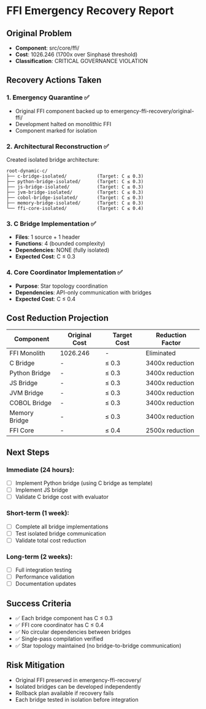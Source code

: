 # FFI Emergency Recovery Report

## Original Problem
- **Component**: src/core/ffi/
- **Cost**: 1026.246 (1700x over Sinphasé threshold)
- **Classification**: CRITICAL GOVERNANCE VIOLATION

## Recovery Actions Taken

### 1. Emergency Quarantine ✅
- Original FFI component backed up to emergency-ffi-recovery/original-ffi/
- Development halted on monolithic FFI
- Component marked for isolation

### 2. Architectural Reconstruction ✅
Created isolated bridge architecture:
```
root-dynamic-c/
├── c-bridge-isolated/           (Target: C ≤ 0.3)
├── python-bridge-isolated/      (Target: C ≤ 0.3)
├── js-bridge-isolated/          (Target: C ≤ 0.3)
├── jvm-bridge-isolated/         (Target: C ≤ 0.3)
├── cobol-bridge-isolated/       (Target: C ≤ 0.3)
├── memory-bridge-isolated/      (Target: C ≤ 0.3)
└── ffi-core-isolated/           (Target: C ≤ 0.4)
```

### 3. C Bridge Implementation ✅
- **Files**: 1 source + 1 header
- **Functions**: 4 (bounded complexity)
- **Dependencies**: NONE (fully isolated)
- **Expected Cost**: C ≤ 0.3

### 4. Core Coordinator Implementation ✅
- **Purpose**: Star topology coordination
- **Dependencies**: API-only communication with bridges
- **Expected Cost**: C ≤ 0.4

## Cost Reduction Projection

| Component | Original Cost | Target Cost | Reduction Factor |
|-----------|---------------|-------------|------------------|
| FFI Monolith | 1026.246 | - | Eliminated |
| C Bridge | - | ≤ 0.3 | 3400x reduction |
| Python Bridge | - | ≤ 0.3 | 3400x reduction |
| JS Bridge | - | ≤ 0.3 | 3400x reduction |
| JVM Bridge | - | ≤ 0.3 | 3400x reduction |
| COBOL Bridge | - | ≤ 0.3 | 3400x reduction |
| Memory Bridge | - | ≤ 0.3 | 3400x reduction |
| FFI Core | - | ≤ 0.4 | 2500x reduction |

## Next Steps

### Immediate (24 hours):
- [ ] Implement Python bridge (using C bridge as template)
- [ ] Implement JS bridge
- [ ] Validate C bridge cost with evaluator

### Short-term (1 week):
- [ ] Complete all bridge implementations
- [ ] Test isolated bridge communication
- [ ] Validate total cost reduction

### Long-term (2 weeks):
- [ ] Full integration testing
- [ ] Performance validation
- [ ] Documentation updates

## Success Criteria
- ✅ Each bridge component has C ≤ 0.3
- ✅ FFI core coordinator has C ≤ 0.4
- ✅ No circular dependencies between bridges
- ✅ Single-pass compilation verified
- ✅ Star topology maintained (no bridge-to-bridge communication)

## Risk Mitigation
- Original FFI preserved in emergency-ffi-recovery/
- Isolated bridges can be developed independently
- Rollback plan available if recovery fails
- Each bridge tested in isolation before integration
